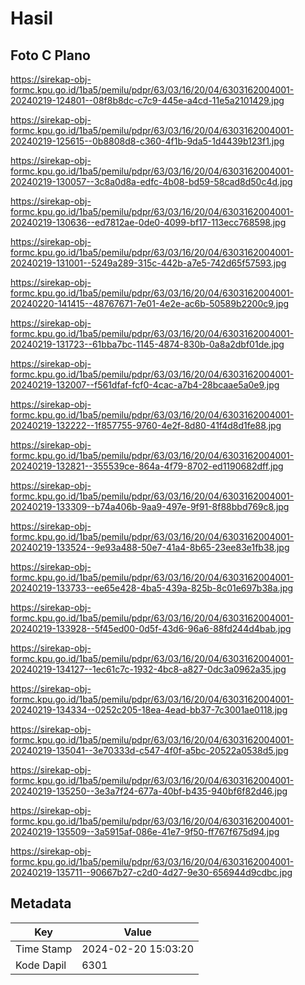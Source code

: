 # Hasil

## Foto C Plano

https://sirekap-obj-formc.kpu.go.id/1ba5/pemilu/pdpr/63/03/16/20/04/6303162004001-20240219-124801--08f8b8dc-c7c9-445e-a4cd-11e5a2101429.jpg

https://sirekap-obj-formc.kpu.go.id/1ba5/pemilu/pdpr/63/03/16/20/04/6303162004001-20240219-125615--0b8808d8-c360-4f1b-9da5-1d4439b123f1.jpg

https://sirekap-obj-formc.kpu.go.id/1ba5/pemilu/pdpr/63/03/16/20/04/6303162004001-20240219-130057--3c8a0d8a-edfc-4b08-bd59-58cad8d50c4d.jpg

https://sirekap-obj-formc.kpu.go.id/1ba5/pemilu/pdpr/63/03/16/20/04/6303162004001-20240219-130636--ed7812ae-0de0-4099-bf17-113ecc768598.jpg

https://sirekap-obj-formc.kpu.go.id/1ba5/pemilu/pdpr/63/03/16/20/04/6303162004001-20240219-131001--5249a289-315c-442b-a7e5-742d65f57593.jpg

https://sirekap-obj-formc.kpu.go.id/1ba5/pemilu/pdpr/63/03/16/20/04/6303162004001-20240220-141415--48767671-7e01-4e2e-ac6b-50589b2200c9.jpg

https://sirekap-obj-formc.kpu.go.id/1ba5/pemilu/pdpr/63/03/16/20/04/6303162004001-20240219-131723--61bba7bc-1145-4874-830b-0a8a2dbf01de.jpg

https://sirekap-obj-formc.kpu.go.id/1ba5/pemilu/pdpr/63/03/16/20/04/6303162004001-20240219-132007--f561dfaf-fcf0-4cac-a7b4-28bcaae5a0e9.jpg

https://sirekap-obj-formc.kpu.go.id/1ba5/pemilu/pdpr/63/03/16/20/04/6303162004001-20240219-132222--1f857755-9760-4e2f-8d80-41f4d8d1fe88.jpg

https://sirekap-obj-formc.kpu.go.id/1ba5/pemilu/pdpr/63/03/16/20/04/6303162004001-20240219-132821--355539ce-864a-4f79-8702-ed1190682dff.jpg

https://sirekap-obj-formc.kpu.go.id/1ba5/pemilu/pdpr/63/03/16/20/04/6303162004001-20240219-133309--b74a406b-9aa9-497e-9f91-8f88bbd769c8.jpg

https://sirekap-obj-formc.kpu.go.id/1ba5/pemilu/pdpr/63/03/16/20/04/6303162004001-20240219-133524--9e93a488-50e7-41a4-8b65-23ee83e1fb38.jpg

https://sirekap-obj-formc.kpu.go.id/1ba5/pemilu/pdpr/63/03/16/20/04/6303162004001-20240219-133733--ee65e428-4ba5-439a-825b-8c01e697b38a.jpg

https://sirekap-obj-formc.kpu.go.id/1ba5/pemilu/pdpr/63/03/16/20/04/6303162004001-20240219-133928--5f45ed00-0d5f-43d6-96a6-88fd244d4bab.jpg

https://sirekap-obj-formc.kpu.go.id/1ba5/pemilu/pdpr/63/03/16/20/04/6303162004001-20240219-134127--1ec61c7c-1932-4bc8-a827-0dc3a0962a35.jpg

https://sirekap-obj-formc.kpu.go.id/1ba5/pemilu/pdpr/63/03/16/20/04/6303162004001-20240219-134334--0252c205-18ea-4ead-bb37-7c3001ae0118.jpg

https://sirekap-obj-formc.kpu.go.id/1ba5/pemilu/pdpr/63/03/16/20/04/6303162004001-20240219-135041--3e70333d-c547-4f0f-a5bc-20522a0538d5.jpg

https://sirekap-obj-formc.kpu.go.id/1ba5/pemilu/pdpr/63/03/16/20/04/6303162004001-20240219-135250--3e3a7f24-677a-40bf-b435-940bf6f82d46.jpg

https://sirekap-obj-formc.kpu.go.id/1ba5/pemilu/pdpr/63/03/16/20/04/6303162004001-20240219-135509--3a5915af-086e-41e7-9f50-ff767f675d94.jpg

https://sirekap-obj-formc.kpu.go.id/1ba5/pemilu/pdpr/63/03/16/20/04/6303162004001-20240219-135711--90667b27-c2d0-4d27-9e30-656944d9cdbc.jpg


## Metadata

| Key        | Value               |
| ---------- | ------------------- |
| Time Stamp | 2024-02-20 15:03:20 |
| Kode Dapil | 6301                |



